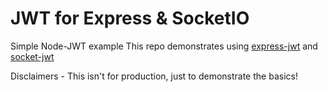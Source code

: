 # JWT for Express & SocketIO
Simple Node-JWT example
This repo demonstrates using [express-jwt](https://github.com/auth0/express-jwt) and [socket-jwt](https://github.com/auth0/socketio-jwt)

Disclaimers -
This isn't for production, just to demonstrate the basics!
